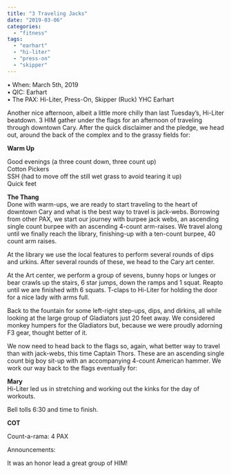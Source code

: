 ```yaml
---
title: "3 Traveling Jacks"
date: "2019-03-06"
categories: 
  - "fitness"
tags: 
  - "earhart"
  - "hi-liter"
  - "press-on"
  - "skipper"
---
```


• When: March 5th, 2019  
• QIC: Earhart  
• The PAX: Hi-Liter, Press-On, Skipper (Ruck) YHC Earhart

Another nice afternoon, albeit a little more chilly than last Tuesday’s, Hi-Liter beatdown. 3 HIM gather under the flags for an afternoon of traveling through downtown Cary. After the quick disclaimer and the pledge, we head out, around the back of the complex and to the grassy fields for:     

**Warm Up**

Good evenings (a three count down, three count up)  
Cotton Pickers  
SSH (had to move off the still wet grass to avoid tearing it up)  
Quick feet

**The Thang**  
Done with warm-ups, we are ready to start traveling to the heart of downtown Cary and what is the best way to travel is jack-webs. Borrowing from other PAX, we start our journey with burpee jack webs, an ascending single count burpee with an ascending 4-count arm-raises. We travel along until we finally reach the library, finishing-up with a ten-count burpee, 40 count arm raises.

At the library we use the local features to perform several rounds of dips and urkins. After several rounds of these, we head to the Cary art center.

At the Art center, we perform a group of sevens, bunny hops or lunges or bear crawls up the stairs, 6 star jumps, down the ramps and 1 squat. Reapto until we are finished with 6 squats. T-claps to Hi-Liter for holding the door for a nice lady with arms full.

Back to the fountain for some left-right step-ups, dips, and dirkins, all while looking at the large group of Gladiators just 20 feet away. We considered monkey humpers for the Gladiators but, because we were proudly adorning F3 gear, thought better of it.

We now need to head back to the flags so, again, what better way to travel than with jack-webs, this time Captain Thors. These are an ascending single count big boy sit-up with an accompanying 4-count American hammer. We work our way back to the flags eventually for:

**Mary**  
Hi-Liter led us in stretching and working out the kinks for the day of workouts.

Bell tolls 6:30 and time to finish.

**COT**

Count-a-rama: 4 PAX

Announcements:

It was an honor lead a great group of HIM!
